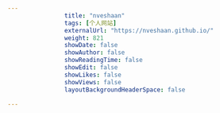 ---
                title: "nveshaan"
                tags: [个人网站]
                externalUrl: "https://nveshaan.github.io/"
                weight: 821
                showDate: false
                showAuthor: false
                showReadingTime: false
                showEdit: false
                showLikes: false
                showViews: false
                layoutBackgroundHeaderSpace: false
                ---

